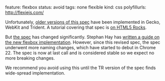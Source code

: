 feature: flexbox
status: avoid
tags: none flexible
kind: css
polyfillurls: http://flexiejs.com/

Unfortunately, [older versions of this spec](http://www.w3.org/TR/2009/WD-css3-flexbox-20090723/) have been implemented in Gecko, WebKit and Trident. A tutorial covering that spec is [on HTML5 Rocks](http://www.html5rocks.com/en/tutorials/flexbox/quick/).

But [the spec](http://dev.w3.org/csswg/css3-flexbox/) has changed significantly. Stephan Hay has <a href="http://www.the-haystack.com/2012/01/04/learn-you-a-flexbox/">written a guide on the new flexbox implementation</a>. However, since this revised spec, the spec underwent more naming changes, which have started to debut in Chrome 22. The spec is now at last call and is considered stable so we expect no more breaking changes.

We recommend you avoid using this until the TR version of the spec finds wide-spread implementation.
